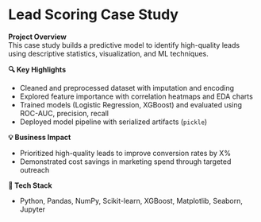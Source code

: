 # Lead Scoring Case Study

**Project Overview**  
This case study builds a predictive model to identify high-quality leads using descriptive statistics, visualization, and ML techniques.

**🔍 Key Highlights**  
- Cleaned and preprocessed dataset with imputation and encoding  
- Explored feature importance with correlation heatmaps and EDA charts  
- Trained models (Logistic Regression, XGBoost) and evaluated using ROC-AUC, precision, recall  
- Deployed model pipeline with serialized artifacts (`pickle`)

**💡 Business Impact**  
- Prioritized high-quality leads to improve conversion rates by X%  
- Demonstrated cost savings in marketing spend through targeted outreach

**🚀 Tech Stack**  
- Python, Pandas, NumPy, Scikit-learn, XGBoost, Matplotlib, Seaborn, Jupyter




